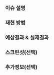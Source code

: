 ### 이슈 설명
<!--- 발생한 이슈의 코드 -->
<!--- 요청 데이터 -->
<!--- 버그 내용 -->
<!--- 작동 의도 -->

### 재현 방법
<!--- 어떤 환경에서 문제가 발생했는지(ex. 브라우저, OS 등) -->
<!--- 문제를 재현하는 단계 -->

### 예상결과 & 실제결과
<!--- 예상했던 결과 -->
<!--- 실제로 나온 결과 -->

### 스크린샷(선택)
<!--- 관련 스크린샷(ex. 에러 메세지 등) -->

### 추가정보(선택)
<!--- 로그 파일, 시스템 설정 등 -->
<!--- 또는 그 외 전달사항 또는 참고정보-->
